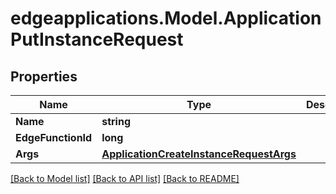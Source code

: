 # edgeapplications.Model.ApplicationPutInstanceRequest

## Properties

Name | Type | Description | Notes
------------ | ------------- | ------------- | -------------
**Name** | **string** |  | 
**EdgeFunctionId** | **long** |  | 
**Args** | [**ApplicationCreateInstanceRequestArgs**](ApplicationCreateInstanceRequestArgs.md) |  | 

[[Back to Model list]](../../README.md#documentation-for-models) [[Back to API list]](../../README.md#documentation-for-api-endpoints) [[Back to README]](../../README.md)

